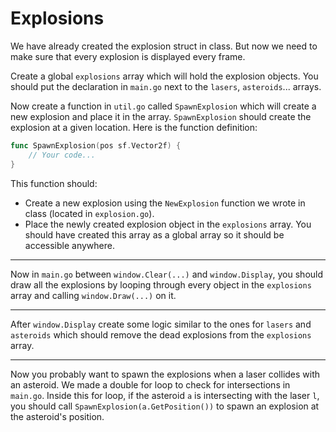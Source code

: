 # Explosions

We have already created the explosion struct in class. But now we need to make sure that every explosion is displayed every frame.

Create a global `explosions` array which will hold the explosion objects. You should put the declaration in `main.go` next to the `lasers`, `asteroids`... arrays.

Now create a function in `util.go` called `SpawnExplosion` which will create a new explosion and place it in the array. `SpawnExplosion` should create the explosion at
a given location. Here is the function definition:

```go
func SpawnExplosion(pos sf.Vector2f) {
    // Your code...
}
```

This function should:

* Create a new explosion using the `NewExplosion` function we wrote in class (located in `explosion.go`).
* Place the newly created explosion object in the `explosions` array. You should have created this array as a global array so it should be accessible anywhere.

---

Now in `main.go` between `window.Clear(...)` and `window.Display`, you should draw all the explosions by looping through every object in the `explosions` array and
calling `window.Draw(...)` on it.

---

After `window.Display` create some logic similar to the ones for `lasers` and `asteroids` which should remove the dead explosions from the `explosions` array.

---

Now you probably want to spawn the explosions when a laser collides with an asteroid. We made a double for loop to check for intersections in `main.go`. Inside this for loop,
if the asteroid `a` is intersecting with the laser `l`, you should call `SpawnExplosion(a.GetPosition())` to spawn an explosion at the asteroid's position.
